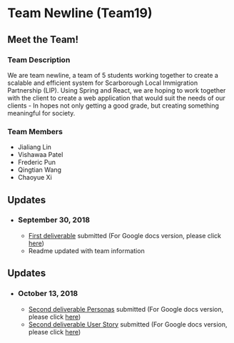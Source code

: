 # Team Newline (Team19)
## Meet the Team!
### Team Description
We are team newline, a team of 5 students working together to create a scalable and efficient system for Scarborough Local Immigration Partnership (LIP). Using Spring and React, we are hoping to work together with the client to create a web application that would suit the needs of our clients - In hopes not only getting a good grade, but creating something meaningful for society.

### Team Members
 - Jialiang Lin
 - Vishawaa Patel
 - Frederic Pun
 - Qingtian Wang
 - Chaoyue Xi
 
## Updates
- ### September 30, 2018
  - [First deliverable](/deliverables/Deliverable%201.pdf) submitted (For Google docs version, please click [here](https://docs.google.com/document/d/10R4eUT8t7S9bMyE419sDi5Y_WpQnNaqdZXlWzeGU2yk/edit))
  - Readme updated with team information

## Updates
- ### October 13, 2018
  - [Second deliverable Personas](/deliverables/Deliverable%202%20Personas.pdf) submitted (For Google docs version, please click [here](https://docs.google.com/document/d/1IPvpMrey6qEu2fw03TVhNmMvcM_TUOfNXmWQOIp1vY8/edit))
  - [Second deliverable User Story](/deliverables/Deliverable%202%20User%20Stories.pdf) submitted (For Google docs version, please click [here](https://docs.google.com/document/d/16fhmX-chJY9m91buPyDh9L-Vk1MHAtsgmak4zgIba5E/edit))
